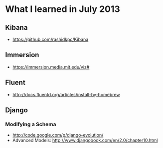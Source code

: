 # What I learned in July 2013

## Kibana
* https://github.com/rashidkpc/Kibana


## Immersion
* https://immersion.media.mit.edu/viz#

## Fluent
* http://docs.fluentd.org/articles/install-by-homebrew

## Django

### Modifying a Schema
* http://code.google.com/p/django-evolution/
* Advanced Models: http://www.djangobook.com/en/2.0/chapter10.html
